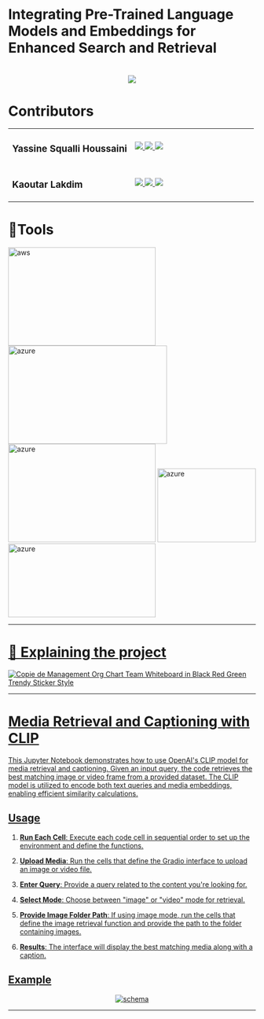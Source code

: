 # Integrating Pre-Trained Language Models and Embeddings for Enhanced Search and Retrieval

<h1 align="center">
    <img src="https://readme-typing-svg.herokuapp.com/?font=Righteous&size=35&center=true&vCenter=true&width=500&height=70&duration=4000&lines=Hi+There!+👋;+Take+a+look+into+our+project!;" />
</h1>

# Contributors


<table>
  <tr>
    <td width="50%">
      <h3>Yassine Squalli Houssaini</h3>
    </td>
    <td width="50%">
      <a href="mailto:squayassine@gmail.com">
        <img src="https://img.shields.io/badge/Gmail-333333?style=for-the-badge&logo=gmail&logoColor=red" />
      </a>
      <a href="https://www.linkedin.com/in/yassine-squalli-houssaini-2abb1a255/" target="_blank">
        <img src="https://img.shields.io/badge/LinkedIn-0077B5?style=for-the-badge&logo=linkedin&logoColor=white" target="_blank" />
      </a>
      <a href="https://salesp07.github.io" target="_blank">
         <img src="https://img.shields.io/badge/Portfolio-FF5722?style=for-the-badge&logo=todoist&logoColor=white" target="_blank" />
      </a>
    </td>
  </tr>
  <tr>
    <td>
      <h3>Kaoutar Lakdim</h3>
    </td>
    <td>
      <a href="mailto:pedro.sales.muniz@gmail.com">
        <img src="https://img.shields.io/badge/Gmail-333333?style=for-the-badge&logo=gmail&logoColor=red" />
      </a>
      <a href="https://linkedin.com/in/pedro-sales-muniz" target="_blank">
        <img src="https://img.shields.io/badge/LinkedIn-0077B5?style=for-the-badge&logo=linkedin&logoColor=white" target="_blank" />
      </a>
      <a href="https://salesp07.github.io" target="_blank">
         <img src="https://img.shields.io/badge/Portfolio-FF5722?style=for-the-badge&logo=todoist&logoColor=white" target="_blank" />
      </a>
    </td>
  </tr>
</table>


# 🚀Tools

<p align="left"> <a href="https://aws.amazon.com" target="_blank" rel="noreferrer"> <img src="https://github.com/kaoutar-lakdim/LM-Enhanced-Search/assets/127676452/aec684f0-f726-46d8-89ad-e596dbb91619" alt="aws" width="300" height="200"/> </a>  <a href="https://azure.microsoft.com/en-in/" target="_blank" rel="noreferrer"> <img src="https://github.com/kaoutar-lakdim/LM-Enhanced-Search/assets/127676452/4f06647f-d7d8-4d95-8cc7-9f28d109b2ee" alt="azure" width="323" height="200"/></a> <a href="https://azure.microsoft.com/en-in/" target="_blank" rel="noreferrer"> <img src="https://github.com/kaoutar-lakdim/LM-Enhanced-Search/assets/127676452/14069fa6-24f4-4b48-b4f5-789ae2c1ff7d" alt="azure" width="300" height="200"/></a> <a href="https://azure.microsoft.com/en-in/" target="_blank" rel="noreferrer"> <img src="https://github.com/kaoutar-lakdim/LM-Enhanced-Search/assets/127676452/f1fd56b5-89c3-40e5-84fb-6c2792bb2d8c" alt="azure" width="200" height="150"/></a><a href="https://azure.microsoft.com/en-in/" target="_blank" rel="noreferrer"> <img src="https://github.com/kaoutar-lakdim/LM-Enhanced-Search/assets/127676452/95eb4dc6-3762-4ea2-b9f3-5218d62e6078" alt="azure" width="300" height="150"/>











---

# 🤔 Explaining the project

![Copie de Management Org Chart Team Whiteboard in Black Red Green Trendy Sticker Style](https://github.com/kaoutar-lakdim/LM-Enhanced-Search/assets/127676452/bf57a1ab-ae6b-45bc-9a9e-6012f87d79a3)



---
# Media Retrieval and Captioning with CLIP

This Jupyter Notebook demonstrates how to use OpenAI's CLIP model for media retrieval and captioning. Given an input query, the code retrieves the best matching image or video frame from a provided dataset. The CLIP model is utilized to encode both text queries and media embeddings, enabling efficient similarity calculations.

## Usage

1. **Run Each Cell**: Execute each code cell in sequential order to set up the environment and define the functions.

2. **Upload Media**: Run the cells that define the Gradio interface to upload an image or video file.

3. **Enter Query**: Provide a query related to the content you're looking for.

4. **Select Mode**: Choose between "image" or "video" mode for retrieval.

5. **Provide Image Folder Path**: If using image mode, run the cells that define the image retrieval function and provide the path to the folder containing images.

6. **Results**: The interface will display the best matching media along with a caption.

## Example

<p align="center">
  <img src="https://github.com/kaoutar-lakdim/LM-Enhanced-Search/assets/74473164/50a89f82-4da1-43bc-8789-4a3bd0564f33" alt="schema">
</p>


---


